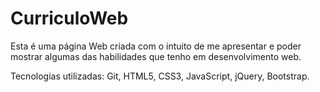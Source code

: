 # CurriculoWeb

Esta é uma página Web criada com o intuito de me apresentar e poder mostrar algumas das habilidades que tenho em desenvolvimento web.

Tecnologias utilizadas: Git, HTML5, CSS3, JavaScript, jQuery, Bootstrap.
